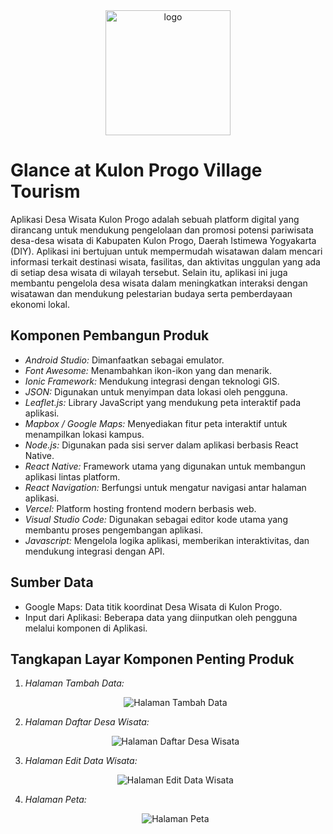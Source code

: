 <div align="center">
  <img src="https://github.com/user-attachments/assets/5fead0dc-4806-4f45-8fc6-df6d8f5ff495" alt="logo" width="200" height="200">
</div>

# Glance at Kulon Progo Village Tourism
Aplikasi Desa Wisata Kulon Progo adalah sebuah platform digital yang dirancang untuk mendukung pengelolaan dan promosi potensi pariwisata desa-desa wisata di Kabupaten Kulon Progo, Daerah Istimewa Yogyakarta (DIY). Aplikasi ini bertujuan untuk mempermudah wisatawan dalam mencari informasi terkait destinasi wisata, fasilitas, dan aktivitas unggulan yang ada di setiap desa wisata di wilayah tersebut. Selain itu, aplikasi ini juga membantu pengelola desa wisata dalam meningkatkan interaksi dengan wisatawan dan mendukung pelestarian budaya serta pemberdayaan ekonomi lokal.

## Komponen Pembangun Produk

- *Android Studio:* Dimanfaatkan sebagai emulator.  
- *Font Awesome:* Menambahkan ikon-ikon yang dan menarik.  
- *Ionic Framework:* Mendukung integrasi dengan teknologi GIS.  
- *JSON:* Digunakan untuk menyimpan data lokasi oleh pengguna.  
- *Leaflet.js:* Library JavaScript yang mendukung peta interaktif pada aplikasi.  
- *Mapbox / Google Maps:* Menyediakan fitur peta interaktif untuk menampilkan lokasi kampus.  
- *Node.js:* Digunakan pada sisi server dalam aplikasi berbasis React Native.  
- *React Native:* Framework utama yang digunakan untuk membangun aplikasi lintas platform.  
- *React Navigation:* Berfungsi untuk mengatur navigasi antar halaman aplikasi.  
- *Vercel:* Platform hosting frontend modern berbasis web.  
- *Visual Studio Code:* Digunakan sebagai editor kode utama yang membantu proses pengembangan aplikasi.  
- *Javascript:* Mengelola logika aplikasi, memberikan interaktivitas, dan mendukung integrasi dengan API.  

## Sumber Data

- Google Maps: Data titik koordinat Desa Wisata di Kulon Progo.
- Input dari Aplikasi: Beberapa data yang diinputkan oleh pengguna melalui komponen di Aplikasi.

## Tangkapan Layar Komponen Penting Produk
1. *Halaman Tambah Data:*
   <div align="center">
     <img src="https://github.com/user-attachments/assets/3490d27c-1847-4772-a7a9-12f99c4fc06f" alt="Halaman Tambah Data">
   </div>

2. *Halaman Daftar Desa Wisata:*
   <div align="center">
     <img src="https://github.com/user-attachments/assets/cb09f500-3e76-4dde-b468-cdd07e5cb082" alt="Halaman Daftar Desa Wisata">
   </div>

3. *Halaman Edit Data Wisata:*
   <div align="center">
     <img src="https://github.com/user-attachments/assets/b8db702c-9207-43c3-aeb6-3912f074046e" alt="Halaman Edit Data Wisata">
   </div>

4. *Halaman Peta:*
   <div align="center">
     <img src="https://github.com/user-attachments/assets/546e5a07-3708-4ecc-a189-f2438a3f3982" alt="Halaman Peta">
   </div>
